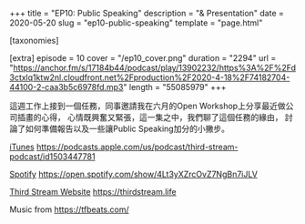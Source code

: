 +++
title = "EP10: Public Speaking"
description = "& Presentation"
date = 2020-05-20
slug = "ep10-public-speaking"
template = "page.html"

[taxonomies]

[extra]
episode = 10
cover = "/ep10_cover.png"
duration = "2294"
url = "https://anchor.fm/s/17184b44/podcast/play/13902232/https%3A%2F%2Fd3ctxlq1ktw2nl.cloudfront.net%2Fproduction%2F2020-4-18%2F74182704-44100-2-caa3b5c6978fd.mp3"
length = "55085979"
+++

這週工作上接到一個任務，同事邀請我在六月的Open Workshop上分享最近做公司插畫的心得，
心情既興奮又緊張，這一集之中，我們聊了這個任務的緣由，
討論了如何準備報告以及一些讓Public Speaking加分的小撇步。

<!-- more -->

[iTunes](https://podcasts.apple.com/us/podcast/third-stream-podcast/id1503447781)
https://podcasts.apple.com/us/podcast/third-stream-podcast/id1503447781

[Spotify](https://open.spotify.com/show/4Lt3yXZrcOvZ7NgBn7iJLV)
https://open.spotify.com/show/4Lt3yXZrcOvZ7NgBn7iJLV

[Third Stream Website](https://thirdstream.life)
https://thirdstream.life

Music from https://tfbeats.com/
